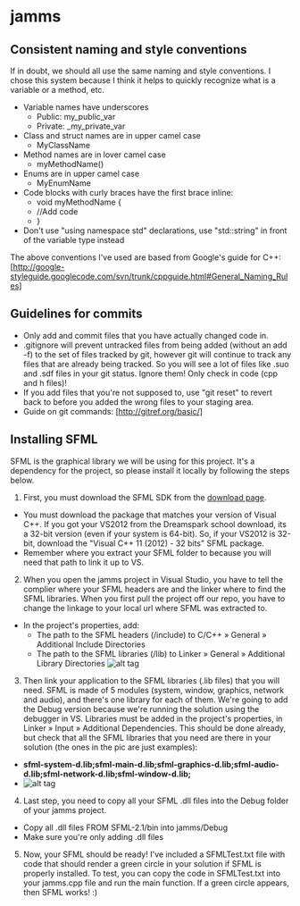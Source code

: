 jamms
=====

## Consistent naming and style conventions
If in doubt, we should all use the same naming and style conventions. I chose this system because I think it helps to quickly recognize what is a variable or a method, etc.
  - Variable names have underscores
    - Public: my_public_var
    - Private: _my_private_var
  - Class and struct names are in upper camel case
    - MyClassName
  - Method names are in lover camel case
    - myMethodName()
  - Enums are in upper camel case
    - MyEnumName
  - Code blocks with curly braces have the first brace inline:
    - void myMethodName {
    -   //Add code
    - }
  - Don't use "using namespace std" declarations, use "std::string" in front of the variable type instead

The above conventions I've used are based from Google's guide for C++:
[http://google-styleguide.googlecode.com/svn/trunk/cppguide.html#General_Naming_Rules]

## Guidelines for commits
- Only add and commit files that you have actually changed code in.
- .gitignore will prevent untracked files from being added (without an add -f) to the set of files tracked by git, however git will continue to track any files that are already being tracked. So you will see a lot of files like .suo and .sdf files in your git status. Ignore them! Only check in code (cpp and h files)!
- If you add files that you're not supposed to, use "git reset" to revert back to before you added the wrong files to your staging area. 
- Guide on git commands: [http://gitref.org/basic/]

## Installing SFML
SFML is the graphical library we will be using for this project. It's a dependency for the project, so please install it locally by following the steps below. 

1. First, you must download the SFML SDK from the [download page](http://sfml-dev.org/download/sfml/2.1/).
  - You must download the package that matches your version of Visual C++. If you got your VS2012 from the Dreamspark school download, its a 32-bit version (even if your system is 64-bit). So, if your VS2012 is 32-bit, download the "Visual C++ 11 (2012) - 32 bits" SFML package.
  - Remember where you extract your SFML folder to because you will need that path to link it up to VS.

2. When you open the jamms project in Visual Studio, you have to tell the complier where your SFML headers are and the linker where to find the SFML libraries. When you first pull the project off our repo, you have to change the linkage to your local url where SFML was extracted to.
  - In the project's properties, add:
    - The path to the SFML headers (<sfml-install-path>/include) to C/C++ » General » Additional Include Directories
    - The path to the SFML libraries (<sfml-install-path>/lib) to Linker » General » Additional Library Directories
  ![alt tag](http://sfml-dev.org/tutorials/2.1/images/start-vc-paths.png)

3. Then link your application to the SFML libraries (.lib files) that you will need. SFML is made of 5 modules (system, window, graphics, network and audio), and there's one library for each of them. We're going to add the Debug version because we're running the solution using the debugger in VS. Libraries must be added in the project's properties, in Linker » Input » Additional Dependencies. This should be done already, but check that all the SFML libraries that you need are there in your solution (the ones in the pic are just examples):
  - **sfml-system-d.lib;sfml-main-d.lib;sfml-graphics-d.lib;sfml-audio-d.lib;sfml-network-d.lib;sfml-window-d.lib;**
  - ![alt tag](http://sfml-dev.org/tutorials/2.1/images/start-vc-link-libs.png)

4. Last step, you need to copy all your SFML .dll files into the Debug folder of your jamms project.
  - Copy all .dll files FROM SFML-2.1/bin into jamms/Debug
  - Make sure you're only adding .dll files

5. Now, your SFML should be ready! I've included a SFMLTest.txt file with code that should render a green circle in your solution if SFML is properly installed. To test, you can copy the code in SFMLTest.txt into your jamms.cpp file and run the main function. If a green circle appears, then SFML works! :)
